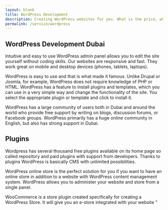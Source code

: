 ```yaml
---
layout: blank
title: WordPress Development 
description: Creating WordPress websites for you. What is the price, what is the cost of making a website on WordPress ? I answer your questions. I create websites on CMS WordPress.
permalink: /service/wordpress
---
```


## WordPress Development Dubai



Intuitive and easy to use WordPress admin panel allows you to edit the site yourself without coding skills. Our websites are responsive and fast. They work great on mobile and desktop devices (phones, tablets, laptops).

WordPress is easy to use and that is what made it famous. Unlike Drupal or Joomla, for example, WordPress does not require knowledge of PHP or HTML. WordPress has a feature to install plugins and templates, which you can use in a very simple way and change the functionality of the site. You select the appropriate plugin or template and click to install it.

WordPress has a large community of users both in Dubai and around the world who provide free support by writing on blogs, discussion forums, or Facebook groups. WordPress primarily has a huge online community in English, but also has strong support in Dubai.

## Plugins

Wordpress has several thousand free plugins available on its home page so called repository and paid plugins with support from developers. Thanks to plugins WordPress is basically CMS with unlimited possibilities.

WordPress online store is the perfect solution for you if you want to have an online store in addition to a website with WordPress content management system. WordPress allows you to administer your website and store from a single panel.

WooCommerce is a store plugin created specifically for creating a WordPress Store. It will give you an e-store integrated with your website "